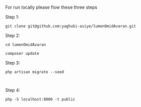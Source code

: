 For run locally please flow these three steps

Step 1:
```
git clone git@github.com:yaghubi-asiye/lumenOmidAvaran.git
```
Step 2:
```
cd lumenOmidAvaran

composer update
```

Step 3:
```
php artisan migrate --seed 



```

Step 4:
```
php -S localhost:8000 -t public
```

